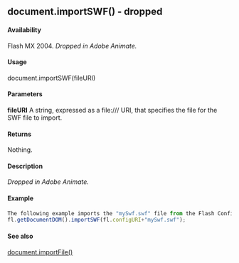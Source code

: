 ## document.importSWF() - dropped

#### Availability

Flash MX 2004. *Dropped in Adobe Animate.*

#### Usage

document.importSWF(fileURI)

#### Parameters

**fileURI** A string, expressed as a file:/// URI, that specifies the file for the SWF file to import.

#### Returns

Nothing.

#### Description

*Dropped in Adobe Animate.*

#### Example

```javascript
The following example imports the "mySwf.swf" file from the Flash Configuration folder:
fl.getDocumentDOM().importSWF(fl.configURI+"mySwf.swf");

```
#### See also

[document.importFile()](#!AdobeDocs/developers-animatesdk-docs/test/Document_object/docume93.md)
